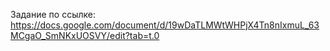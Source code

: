 Задание по ссылке: https://docs.google.com/document/d/19wDaTLMWtWHPjX4Tn8nIxmuL_63MCgaO_SmNKxUOSVY/edit?tab=t.0
